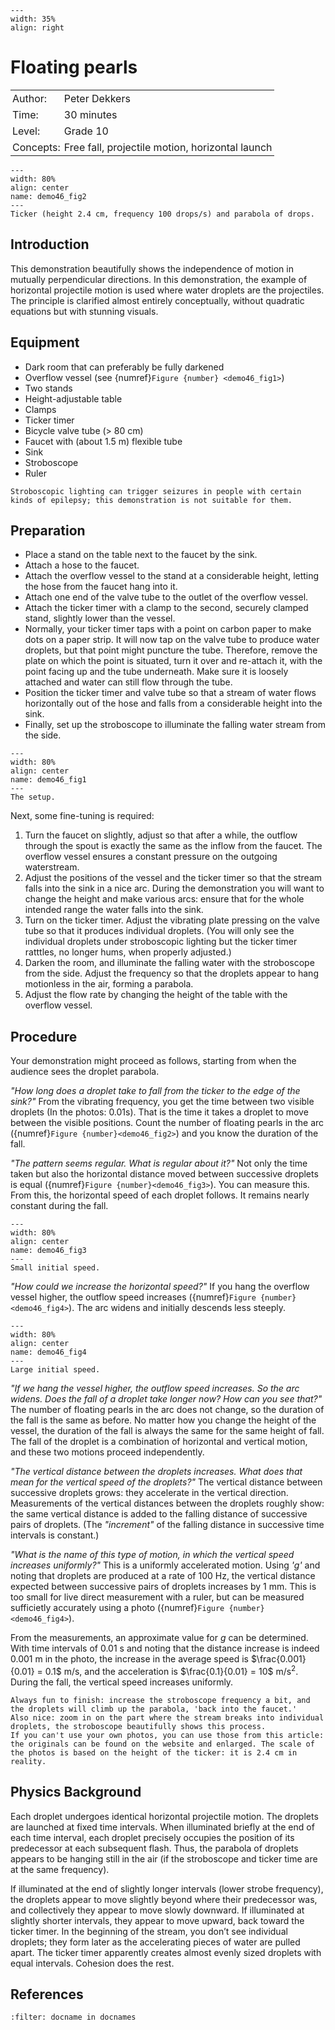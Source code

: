 ```{figure} ../../figures/ready.png
---
width: 35%
align: right
```

# Floating pearls

<table style="width: 100%; border-collapse: collapse; border: none;">
    <tr style="background-color: var(--background-color);">
        <td style="text-align: left; padding: 3px; border: none; color: var(--text-color)">Author:</td>
        <td style="text-align: left; padding: 3px; border: none; color: var(--text-color)">Peter Dekkers</td>
    </tr>
    <tr style="background-color: var(--background-color);">
        <td style="text-align: left; padding: 3px; border: none; color: var(--text-color)">Time:</td>
        <td style="text-align: left; padding: 3px; border: none; color: var(--text-color)">30 minutes</td>
    </tr>
    <tr style="background-color: var(--background-color);">
        <td style="text-align: left; padding: 3px; border: none; color: var(--text-color)">Level:</td>
        <td style="text-align: left; padding: 3px; border: none; color: var(--text-color)">Grade 10</td>
    </tr>
    <tr style="background-color: var(--background-color);">
        <td style="text-align: left; padding: 3px; border: none; color: var(--text-color)">Concepts:</td>
        <td style="text-align: left; padding: 3px; border: none; color: var(--text-color)">Free fall, projectile motion, horizontal launch</td>
    </tr>
</table>

```{figure} demo46_figure2.jpg
---
width: 80%
align: center
name: demo46_fig2
---
Ticker (height 2.4 cm, frequency 100 drops/s) and parabola of drops.
```

## Introduction
This demonstration beautifully shows the independence of motion in mutually perpendicular directions. In this demonstration, the example of horizontal projectile motion is used where water droplets are the projectiles. The principle is clarified almost entirely conceptually, without quadratic equations but with stunning visuals.

## Equipment
* Dark room that can preferably be fully darkened
* Overflow vessel (see {numref}`Figure {number} <demo46_fig1>`)
* Two stands
* Height-adjustable table
* Clamps
* Ticker timer
* Bicycle valve tube (> 80 cm)
* Faucet with (about 1.5 m) flexible tube
* Sink
* Stroboscope
* Ruler

```{warning}
Stroboscopic lighting can trigger seizures in people with certain kinds of epilepsy; this demonstration is not suitable for them.
```

## Preparation
* Place a stand on the table next to the faucet by the sink.
* Attach a hose to the faucet.
* Attach the overflow vessel to the stand at a considerable height, letting the hose from the faucet hang into it.
* Attach one end of the valve tube to the outlet of the overflow vessel.
* Attach the ticker timer with a clamp to the second, securely clamped stand, slightly lower than the vessel.
* Normally, your ticker timer taps with a point on carbon paper to make dots on a paper strip. It will now tap on the valve tube to produce water droplets, but that point might puncture the tube. Therefore, remove the plate on which the point is situated, turn it over and re-attach it, with the point facing up and the tube underneath. Make sure it is loosely attached and water can still flow through the tube.
* Position the ticker timer and valve tube so that a stream of water flows horizontally out of the hose and falls from a considerable height into the sink.
* Finally, set up the stroboscope to illuminate the falling water stream from the side.

```{figure} demo46_figure1.jpg
---
width: 80%
align: center
name: demo46_fig1
---
The setup.
```

Next, some fine-tuning is required:
1. Turn the faucet on slightly, adjust so that after a while, the outflow through the spout is exactly the same as the inflow from the faucet. The overflow vessel ensures a constant pressure on the outgoing waterstream.
2. Adjust the positions of the vessel and the ticker timer so that the stream falls into the sink in a nice arc. During the demonstration you will want to change the height and make various arcs: ensure that for the whole intended range the water falls into the sink.
3. Turn on the ticker timer. Adjust the vibrating plate pressing on the valve tube so that it produces individual droplets. (You will only see the individual droplets under stroboscopic lighting but the ticker timer ratttles, no longer hums, when properly adjusted.)
4. Darken the room, and illuminate the falling water with the stroboscope from the side. Adjust the frequency so that the droplets appear to hang motionless in the air, forming a parabola.
5. Adjust the flow rate by changing the height of the table with the overflow vessel.

## Procedure
Your demonstration might proceed as follows, starting from when the audience sees the droplet parabola.

*"How long does a droplet take to fall from the ticker to the edge of the sink?"*
  From the vibrating frequency, you get the time between two visible droplets (In the photos: 0.01s). That is the time it takes a droplet to move between the visible positions. Count the number of floating pearls in the arc ({numref}`Figure {number}<demo46_fig2>`) and you know the duration of the fall.

*"The pattern seems regular. What is regular about it?"*
  Not only the time taken but also the horizontal distance moved between successive droplets is equal ({numref}`Figure {number}<demo46_fig3>`). You can measure this. From this, the horizontal speed of each droplet follows. It remains nearly constant during the fall.

  ```{figure} demo46_figure3.JPG
---
width: 80%
align: center
name: demo46_fig3
---
Small initial speed.
```

*"How could we increase the horizontal speed?"*
  If you hang the overflow vessel higher, the outflow speed increases ({numref}`Figure {number}<demo46_fig4>`). The arc widens and initially descends less steeply.

  
```{figure} demo46_figure4.JPG
---
width: 80%
align: center
name: demo46_fig4
---
Large initial speed.
```

*"If we hang the vessel higher, the outflow speed increases. So the arc widens. Does the fall of a droplet take longer now? How can you see that?"*
  The number of floating pearls in the arc does not change, so the duration of the fall is the same as before. No matter how you change the height of the vessel, the duration of the fall is always the same for the same height of fall. The fall of the droplet is a combination of horizontal and vertical motion, and these two motions proceed independently.

*"The vertical distance between the droplets increases. What does that mean for the vertical speed of the droplets?"*
  The vertical distance between successive droplets grows: they accelerate in the vertical direction. Measurements of the vertical distances between the droplets roughly show: the same vertical distance is added to the falling distance of successive pairs of droplets. (The *"increment"* of the falling distance in successive time intervals is constant.)

*"What is the name of this type of motion, in which the vertical speed increases uniformly?"*
  This is a uniformly accelerated motion. Using *'g'* and noting that droplets are produced at a rate of 100 Hz, the vertical distance expected between successive pairs of droplets increases by 1 mm. This is too small for live direct measurement with a ruler, but can be measured sufficietly accurately using a photo ({numref}`Figure {number} <demo46_fig4>`).

From the measurements, an approximate value for *g* can be determined. With time intervals of $0.01$ s and noting that the distance increase is indeed $0.001$ m in the photo, the increase in the average speed is $\frac{0.001}{0.01} = 0.1$ m/s, and the acceleration is $\frac{0.1}{0.01} = 10$ m/s$^2$. During the fall, the vertical speed increases uniformly.

```{tip}
Always fun to finish: increase the stroboscope frequency a bit, and the droplets will climb up the parabola, 'back into the faucet.'
Also nice: zoom in on the part where the stream breaks into individual droplets, the stroboscope beautifully shows this process.
If you can't use your own photos, you can use those from this article: the originals can be found on the website and enlarged. The scale of the photos is based on the height of the ticker: it is 2.4 cm in reality.
```

## Physics Background
Each droplet undergoes identical horizontal projectile motion. The droplets are launched at fixed time intervals. When illuminated briefly at the end of each time interval, each droplet precisely occupies the position of its predecessor at each subsequent flash. Thus, the parabola of droplets appears to be hanging still in the air (if the stroboscope and ticker time are at the same frequency).

If illuminated at the end of slightly longer intervals (lower strobe frequency), the droplets appear to move slightly beyond where their predecessor was, and collectively they appear to move slowly downward. If illuminated at slightly shorter intervals, they appear to move upward, back toward the ticker timer.
In the beginning of the stream, you don’t see individual droplets; they form later as the accelerating pieces of water are pulled apart. The ticker timer apparently creates almost evenly sized droplets with equal intervals. Cohesion does the rest.

## References
```{bibliography}
:filter: docname in docnames
```
